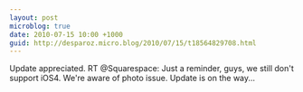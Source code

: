 ```yaml
---
layout: post
microblog: true
date: 2010-07-15 10:00 +1000
guid: http://desparoz.micro.blog/2010/07/15/t18564829708.html
---
```

Update appreciated. RT @Squarespace: Just a reminder, guys, we still don't support iOS4. We're aware of photo issue. Update is on the way...
